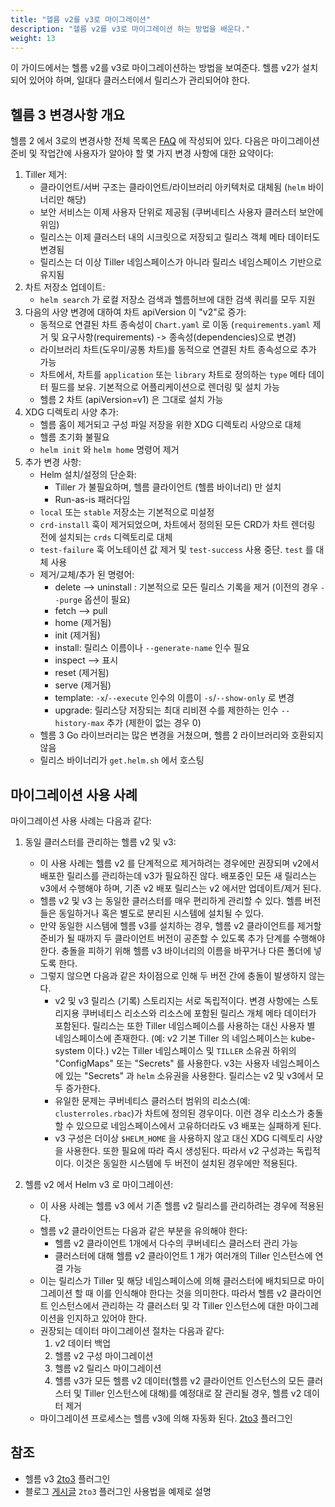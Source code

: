 ```yaml
---
title: "헬름 v2를 v3로 마이그레이션"
description: "헬름 v2를 v3로 마이그레이션 하는 방법을 배운다."
weight: 13
---
```


이 가이드에서는 헬름 v2를 v3로 마이그레이션하는 방법을 보여준다.
헬름 v2가 설치되어 있어야 하며, 일대다 클러스터에서 릴리스가 관리되어야 한다.

## 헬름 3 변경사항 개요

헬름 2 에서 3로의 변경사항 전체 목록은 [FAQ](https://v3.helm.sh/docs/faq/#changes-since-helm-2)
에 작성되어 있다. 다음은 
마이그레이션 준비 및 작업간에 사용자가 알아야 할 몇 가지 변경 사항에 
대한 요약이다:

1. Tiller 제거:
   - 클라이언트/서버 구조는 클라이언트/라이브러리 아키텍처로 대체됨 (`helm` 바이너리만
     해당)
   - 보안 서비스는 이제 사용자 단위로 제공됨 (쿠버네티스 사용자 클러스터 보안에
     위임)
   - 릴리스는 이제 클러스터 내의 시크릿으로 저장되고 릴리스 객체 메타 
     데이터도 변경됨
   - 릴리스는 더 이상 Tiller 네임스페이스가 아니라 릴리스 네임스페이스 
     기반으로 유지됨
2. 차트 저장소 업데이트:
   - `helm search` 가 로컬 저장소 검색과 헬름허브에 대한 검색 쿼리를 
     모두 지원
3. 다음의 사양 변경에 대하여 차트 apiVersion 이 "v2"로 증가:
   - 동적으로 연결된 차트 종속성이 `Chart.yaml` 로 이동
     (`requirements.yaml` 제거 및 요구사항(requirements) -> 종속성(dependencies)으로 변경)
   - 라이브러리 차트(도우미/공통 차트)를 동적으로 연결된 차트 
     종속성으로 추가 가능
   - 차트에서, 차트를 `application` 또는 `library` 차트로 
     정의하는 `type` 메타 데이터 필드를 보유.
     기본적으로 어플리케이션으로 렌더링 및 설치 가능
   - 헬름 2 차트 (apiVersion=v1) 은 그대로 설치 가능
4. XDG 디렉토리 사양 추가:
   - 헬름 홈이 제거되고 구성 파일 저장을 위한 XDG 디렉토리 
     사양으로 대체
   - 헬름 초기화 불필요
   - `helm init` 와 `helm home` 명령어 제거
5. 추가 변경 사항:
   - Helm 설치/설정의 단순화:
     - Tiller 가 불필요하며, 헬름 클라이언트 (헬름 바이너리) 만 설치
	 - Run-as-is 패러다임
   - `local` 또는 `stable` 저장소는 기본적으로 미설정 
   - `crd-install` 훅이 제거되었으며, 차트에서 정의된 
     모든 CRD가 차트 렌더링 전에 설치되는 `crds` 
	 디렉토리로 대체
   - `test-failure` 훅 어노테이션 값 제거 및 `test-success`
     사용 중단.  `test` 를 대체 사용
   - 제거/교체/추가 된 명령어:
       - delete --> uninstall : 기본적으로 모든 릴리스 기록을 제거
         (이전의 경우 `--purge` 옵션이 필요)
       - fetch --> pull
       - home (제거됨)
       - init (제거됨)
       - install: 릴리스 이름이나 `--generate-name` 인수 필요
       - inspect --> 표시
       - reset (제거됨)
       - serve (제거됨)
       - template: `-x`/`--execute` 인수의 이름이 `-s`/`--show-only` 로 변경
       - upgrade: 릴리스당 저장되는 최대 리비젼 수를 제한하는 인수 `--history-max` 추가 
         (제한이 없는 경우 0)
   - 헬름 3 Go 라이브러리는 많은 변경을 거쳤으며, 헬름 2 라이브러리와
     호환되지 않음
   - 릴리스 바이너리가 `get.helm.sh` 에서 호스팅

## 마이그레이션 사용 사례

마이그레이션 사용 사례는 다음과 같다:

1. 동일 클러스터를 관리하는 헬름 v2 및 v3:
   - 이 사용 사례는 헬름 v2 를 단계적으로 제거하려는 경우에만 권장되며 
     v2에서 배포한 릴리스를 관리하는데 v3가 필요하진 않다. 
     배포중인 모든 새 릴리스는 v3에서 수행해야 하며, 
     기존 v2 배포 릴리스는 v2 에서만 업데이트/제거 된다.
   - 헬름 v2 및 v3 는 동일한 클러스터를 매우 편리하게 관리할 수 있다. 헬름 버전들은
     동일하거나 혹은 별도로 분리된 시스템에 설치될 수 있다.
   - 만약 동일한 시스템에 헬름 v3를 설치하는 경우, 헬름 v2 
     클라이언트를 제거할 준비가 될 때까지 두 클라이언트 버전이 공존할 수 있도록 추가 
     단계를 수행해야 한다. 충돌을 피하기 위해 
     헬름 v3 바이너리의 이름을 바꾸거나 다른 폴더에 넣도록 한다.
   - 그렇지 않으면 다음과 같은 차이점으로 인해
     두 버전 간에 충돌이 발생하지 않는다.
	 - v2 및 v3 릴리스 (기록) 스토리지는 서로 독립적이다. 변경 사항에는 
	   스토리지용 쿠버네티스 리소스와 리소스에 포함된 릴리스 개체 메타 데이터가 포함된다. 
	   릴리스는 또한 Tiller 네임스페이스를 사용하는 대신 사용자 별 네임스페이스에 존재한다. 
	   (예: v2 기본 Tiller 의 네임스페이스는 kube-system 이다.) v2는 
	   Tiller 네임스페이스 및 `TILLER` 소유권 하위의 "ConfigMaps" 
	   또는 "Secrets" 를 사용한다.
	   v3는 사용자 네임스페이스에 있는 "Secrets" 과 `helm` 소유권을 사용한다. 
	   릴리스는 v2 및 v3에서 모두 증가한다.
	 - 유일한 문제는 쿠버네티스 클러스터 범위의 
	   리소스(예: `clusterroles.rbac`)가 차트에 정의된 경우이다.
	   이런 경우 리소스가 충돌할 수 있으므로 네임스페이스에서 고유하더라도 v3 배포는 실패하게 된다.
	 - v3 구성은 더이상 `$HELM_HOME` 을 사용하지 않고 대신 XDG 디렉토리 사양을 
	   사용한다. 또한 필요에 따라 즉시 생성된다. 따라서 v2 구성과는 
	   독립적이다. 이것은 동일한 시스템에 두 버전이 
	   설치된 경우에만 적용된다.

2. 헬름 v2 에서 Helm v3 로 마이그레이션:
   - 이 사용 사례는 헬름 v3 에서 기존 헬름 v2 릴리스를 관리하려는 경우에
     적용된다.
   - 헬름 v2 클라이언트는 다음과 같은 부분을 유의해야 한다:
     - 헬름 v2 클라이언트 1개에서 다수의 쿠버네티스 클러스터 관리 가능
     - 클러스터에 대해 헬름 v2 클라이언트 1 개가 여러개의 Tiller 인스턴스에 연결 가능
   - 이는 릴리스가 Tiller 및 해당 네임스페이스에 의해 클러스터에 
     배치되므로 마이그레이션 할 때 이를 인식해야 한다는 것을 의미한다. 
     따라서 헬름 v2 클라이언트 인스턴스에서 관리하는 각 클러스터 
     및 각 Tiller 인스턴스에 대한 마이그레이션을 인지하고 있어야 한다.
   - 권장되는 데이터 마이그레이션 절차는 다음과 같다:
     1. v2 데이터 백업
	 2. 헬름 v2 구성 마이그레이션
	 3. 헬름 v2 릴리스 마이그레이션
	 4. 헬름 v3가 모든 헬름 v2 데이터(헬름 v2 클라이언트 인스턴스의 모든 
	    클러스터 및 Tiller 인스턴스에 대해)를 예정대로 잘 관리될 경우, 
		헬름 v2 데이터 제거
   - 마이그레이션 프로세스는 헬름 v3에 의해 자동화 된다.
     [2to3](https://github.com/helm/helm-2to3) 플러그인

## 참조

   - 헬름 v3 [2to3](https://github.com/helm/helm-2to3) 플러그인
   - 블로그 [게시글](https://helm.sh/blog/migrate-from-helm-v2-to-helm-v3/)
     `2to3` 플러그인 사용법을 예제로 설명
	 
